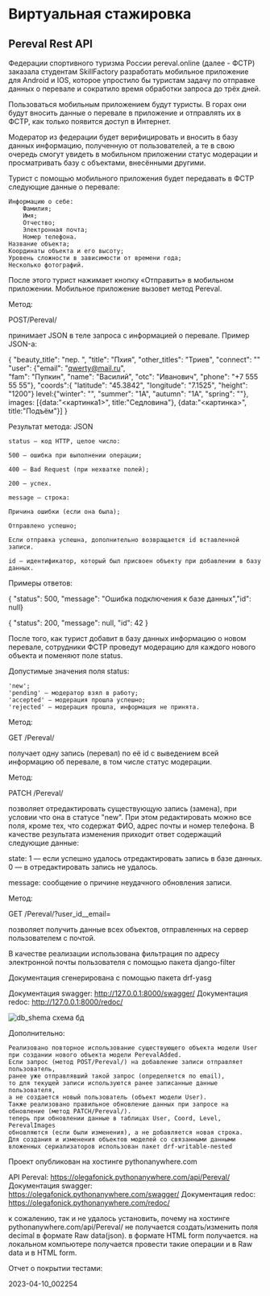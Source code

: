 # **Виртуальная стажировка**

## **Pereval Rest API**

Федерации спортивного туризма России pereval.online (далее - ФСТР) заказала студентам SkillFactory разработать мобильное приложение для Android и IOS, которое упростило бы туристам задачу по отправке данных о перевале и сократило время обработки запроса до трёх дней.

Пользоваться мобильным приложением будут туристы. В горах они будут вносить данные о перевале в приложение и отправлять их в ФСТР, как только появится доступ в Интернет.

Модератор из федерации будет верифицировать и вносить в базу данных информацию, полученную от пользователей, а те в свою очередь смогут увидеть в мобильном приложении статус модерации и просматривать базу с объектами, внесёнными другими.

Турист с помощью мобильного приложения будет передавать в ФСТР следующие данные о перевале:

    Информацию о себе:
        Фамилия;
        Имя;
        Отчество;
        Электронная почта;
        Номер телефона.
    Название объекта;
    Координаты объекта и его высоту;
    Уровень сложности в зависимости от времени года;
    Несколько фотографий.

После этого турист нажимает кнопку «Отправить» в мобильном приложении. Мобильное приложение вызовет метод Pereval.

Метод:

POST/Pereval/

принимает JSON в теле запроса с информацией о перевале. Пример JSON-а:

{
  "beauty_title": "пер. ",
  "title": "Пхия",
  "other_titles": "Триев",
  "connect": ""
  "user": {"email": "qwerty@mail.ru", 		
        "fam": "Пупкин",
		 "name": "Василий",
		 "otc": "Иванович",
        "phone": "+7 555 55 55"},
   "coords":{
  "latitude": "45.3842",
  "longitude": "7.1525",
  "height": "1200"}
  level:{"winter": "", 
  "summer": "1А",
  "autumn": "1А",
  "spring": ""},
   images: [{data:"<картинка1>", title:"Седловина"}, {data:"<картинка>", title:"Подъём"}]
}

Результат метода: JSON

    status — код HTTP, целое число:

    500 — ошибка при выполнении операции;

    400 — Bad Request (при нехватке полей);

    200 — успех.

    message — строка:

    Причина ошибки (если она была);

    Отправлено успешно;

    Если отправка успешна, дополнительно возвращается id вставленной записи.

    id — идентификатор, который был присвоен объекту при добавлении в базу данных.

Примеры oтветов:

{ "status": 500, "message": "Ошибка подключения к базе данных","id": null}

{ "status": 200, "message": null, "id": 42 }

После того, как турист добавит в базу данных информацию о новом перевале, сотрудники ФСТР проведут модерацию для каждого нового объекта и поменяют поле status.

Допустимые значения поля status:

    'new';
    'pending' — модератор взял в работу;
    'accepted' — модерация прошла успешно;
    'rejected' — модерация прошла, информация не принята.

Метод:

GET /Pereval/<id>

получает одну запись (перевал) по её id с выведением всей информацию об перевале, в том числе статус модерации.

Метод:

PATCH /Pereval/<id>

позволяет отредактировать существующую запись (замена), при условии что она в статусе "new". При этом редактировать можно все поля, кроме тех, что содержат ФИО, адрес почты и номер телефона. В качестве результата изменения приходит ответ содержащий следующие данные:

state: 1 — если успешно удалось отредактировать запись в базе данных. 0 — в отредактировать запись не удалось.

message: сообщение о причине неудачного обновления записи.

Метод:

GET /Pereval/?user_id__email=<email>

позволяет получить данные всех объектов, отправленных на сервер пользователем с почтой.

В качестве реализации использована фильтрация по адресу электронной почты пользователя с помощью пакета django-filter

Документация сгенерирована с помощью пакета drf-yasg

Документация swagger: http://127.0.0.1:8000/swagger/
Документация redoc: http://127.0.0.1:8000/redoc/

![db_shema схема бд](https://github.com/stds58/sprint.git/raw/sprint3/sprint/media/images/db_shema.png)

Дополнительно:

    Реализовано повторное использование существующего объекта модели User 
    при создании нового объекта модели PerevalAdded. 
    Если запрос (метод POST/Pereval/) на добавление записи отправляет пользователь, 
    ранее уже отправлявший такой запрос (определяется по email), 
    то для текущей записи используются ранее записанные данные пользователя, 
    а не создается новый пользователь (объект модели User).
    Также реализовано правильное обновление данных при запросе на обновление (метод PATCH/Pereval/). 
    теперь при обновлении данные в таблицах User, Coord, Level, PerevalImages 
    обновляются (если были изменения), а не добавляется новая строка.
    Для создания и изменения объектов моделей со связанными данными 
    вложенных сериализаторов использован пакет drf-writable-nested

Проект опубликован на хостинге pythonanywhere.com

API Pereval: https://olegafonick.pythonanywhere.com/api/Pereval/
Документация swagger: https://olegafonick.pythonanywhere.com/swagger/
Документация redoc: https://olegafonick.pythonanywhere.com/redoc/

к сожалению, так и не удалось установить, почему на хостинге pythonanywhere.com/api/Pereval/ 
не получается создать/изменить поля decimal в формате Raw data(json). в формате HTML form получается.
на локальном компьютере получается провести такие операции и в Raw data и в HTML form.

Отчет о покрытии тестами:

2023-04-10_002254
